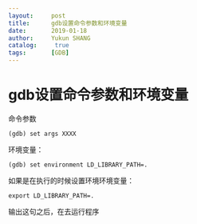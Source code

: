 ```yaml
---
layout:     post
title:      gdb设置命令参数和环境变量
date:       2019-01-18
author:     Yukun SHANG
catalog: 	 true
tags:		[GDB]
---
```


# gdb设置命令参数和环境变量

命令参数

```
(gdb) set args XXXX
```

环境变量：
```
(gdb) set environment LD_LIBRARY_PATH=. 
```


如果是在执行的时候设置环境环境变量：
```
export LD_LIBRARY_PATH=.
```
输出这句之后，在去运行程序

